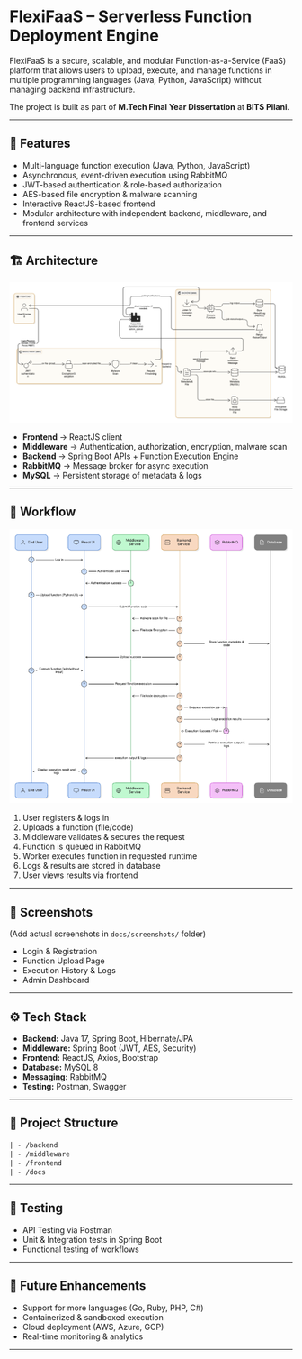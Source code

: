 # FlexiFaaS – Serverless Function Deployment Engine

FlexiFaaS is a secure, scalable, and modular Function-as-a-Service (FaaS) platform that allows users to upload, execute, and manage functions in multiple programming languages (Java, Python, JavaScript) without managing backend infrastructure.

The project is built as part of **M.Tech Final Year Dissertation** at **BITS Pilani**.

---

## 🚀 Features

- Multi-language function execution (Java, Python, JavaScript)
- Asynchronous, event-driven execution using RabbitMQ
- JWT-based authentication & role-based authorization
- AES-based file encryption & malware scanning
- Interactive ReactJS-based frontend
- Modular architecture with independent backend, middleware, and frontend services

---

## 🏗️ Architecture

![System Architecture](./docs/system-architecture.png)

- **Frontend** → ReactJS client
- **Middleware** → Authentication, authorization, encryption, malware scan
- **Backend** → Spring Boot APIs + Function Execution Engine
- **RabbitMQ** → Message broker for async execution
- **MySQL** → Persistent storage of metadata & logs

---

## 🔄 Workflow

![Workflow](./docs/workflow.png)

1. User registers & logs in
2. Uploads a function (file/code)
3. Middleware validates & secures the request
4. Function is queued in RabbitMQ
5. Worker executes function in requested runtime
6. Logs & results are stored in database
7. User views results via frontend

---

## 📸 Screenshots

(Add actual screenshots in `docs/screenshots/` folder)

- Login & Registration
- Function Upload Page
- Execution History & Logs
- Admin Dashboard

---

## ⚙️ Tech Stack

- **Backend:** Java 17, Spring Boot, Hibernate/JPA
- **Middleware:** Spring Boot (JWT, AES, Security)
- **Frontend:** ReactJS, Axios, Bootstrap
- **Database:** MySQL 8
- **Messaging:** RabbitMQ
- **Testing:** Postman, Swagger

---

## 📂 Project Structure

```
| - /backend
| - /middleware
| - /frontend
| - /docs
```

---

## 🧪 Testing

- API Testing via Postman
- Unit & Integration tests in Spring Boot
- Functional testing of workflows

---

## 📌 Future Enhancements

- Support for more languages (Go, Ruby, PHP, C#)
- Containerized & sandboxed execution
- Cloud deployment (AWS, Azure, GCP)
- Real-time monitoring & analytics

---
